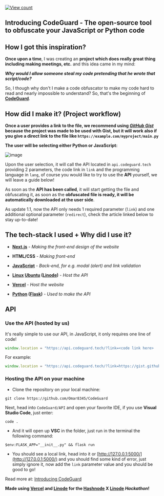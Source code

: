 
  <a href="https://hits.sh/github.com/Omar8345/CodeGuard/"><img alt="View count" src="https://hits.sh/github.com/silentsoft/hits.svg"/></a>

  ## Introducing CodeGuard - The open-source tool to obfuscate your JavaScript or Python code

  ## How I got this inspiration?

  **Once upon a time**, I was creating an **project which does really great thing including making meetings, etc.** and this idea came in my mind:

  ***Why would I allow someone steal my code pretending that he wrote that script/code?***

  So, I though why don't I make a code obfuscator to make my code hard to read and nearly impossible to understand? So, that's the beginning of **[CodeGuard](https://codeguard.tech)**.

  ## How did I make it? (Project workflow)

  **Once a user provides a link to the file, we recommend using [*GitHub Gist*](https://gist.github.com) because the project was made to be used with Gist, but it will work also if you give a direct link to the file like `https://example.com/myproject/main.py`**

  **The user will be selecting either Python or JavaScript:**

  ![image](https://user-images.githubusercontent.com/68811721/174752938-6b91d5ab-9678-4f6c-adf3-798965eb6928.png)

  Upon the user selection, it will call the API located in `api.codeguard.tech` providing 2 parameters, the code link in `link` and the programming language in `lang`, of course you would like to try to use the **API** yourself, we will leave a guide below!

  As soon as the **API has been called**, it will start getting the file and obfuscating it, as soon as the **obfuscated file is ready, it will be automatically downloaded at the user side**.

  As update 1.1, now the API only needs 1 required parameter (`link`) and one additional optional parameter (`redirect`), check the article linked below to stay up-to-date!

  ## The tech-stack I used + Why did I use it?

  - **[Next.js](https://nextjs.org/)** - *Making the front-end design of the website*

  - **HTML/CSS** - *Making front-end*

  - **[JavaScript](https://javascript.com)** - *Back-end, for e.g. modal (alert) and link validation*

  - **[Linux](https://linux.org) [Ubuntu](https://ubuntu.com) ([Linode](https://linode.com))** - *Host the API*

  - **[Vercel](https://vercel.com)** - *Host the website*

  - **[Python](https://python.org) ([Flask](https://flask.palletsprojects.com/))** - *Used to make the API*

  ## API

  ### Use the API (hosted by us)

  It's really simple to use our API, in JavaScript, it only requires one line of code!

  ```js
  window.location = "https://api.codeguard.tech/?link=<code link here>
  ```

  For example:

  ```js
  window.location = "https://api.codeguard.tech/?link=https://gist.githubusercontent.com/Omar8345/1038a82e7db5f81d0722a4f2ab701924/raw/b213490f419b1d67de6a6a1647557934b97fc1ef/nicecode.js
  ```

  ### Hosting the API on your machine

  - Clone the repository on your local machine:

  `git clone https://github.com/Omar8345/CodeGuard`

  Next, head into `CodeGuard/API` and open your favorite IDE, if you use **Visual Studio Code**, just enter:

  `code .`

  - And it will open up **VSC** in the folder, just run in the terminal the following command:

  `$env:FLASK_APP="__init__.py" && flask run`

  - You should see a local link, head into it or [http://127.0.0.1:5000/](http://127.0.0.1:5000/) and you should find some kind of error, just simply ignore it, now add the `link` parameter value and you should be good to go!

  Read more at: [Introducing CodeGuard](https://omardevblog.toolsandapps4us.site/codeguard)

  **Made using [Vercel](https://vercel.com) and [Linode](https://linode.com) for the [Hashnode](https://hashnode.com) X [Linode](https://linode.com) *Hackathon*!**
